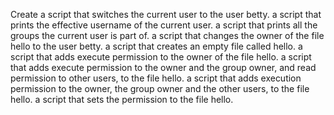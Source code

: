Create a script that switches the current user to the user betty. a script that prints the effective username of the current user.  a script that prints all the groups the current user is part of. a script that changes the owner of the file hello to the user betty. a script that creates an empty file called hello. a script that adds execute permission to the owner of the file hello.  a script that adds execute permission to the owner and the group owner, and read permission to other users, to the file hello. a script that adds execution permission to the owner, the group owner and the other users, to the file hello. a script that sets the permission to the file hello. 
